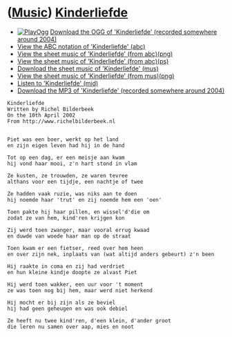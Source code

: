 # ([Music](Music.htm)) [Kinderliefde](SongKinderliefde.htm)

 * [![PlayOgg](http://static.fsf.org/playogg/Play_ogg_80x15.png "I support PlayOgg!")](http://playogg.org) [Download the OGG of 'Kinderliefde' (recorded somewhere around 2004)](CD03_11Kinderliefde.ogg)
 * [View the ABC notation of 'Kinderliefde' (abc)](Kinderliefde.abc)
 * [View the sheet music of 'Kinderliefde' (from abc)(png)](SongKinderliefde.png)
 * [View the sheet music of 'Kinderliefde' (from abc)(ps)](SongKinderliefde.ps)
 * [Download the sheet music of 'Kinderliefde' (mus)](SongKinderliefde.mus)
 * [View the sheet music of 'Kinderliefde' (from mus)(png)](SongKinderliefdeMus.png)
 * [Listen to 'Kinderliefde' (mid)](SongKinderliefde.mid)
 * [Download the MP3 of 'Kinderliefde' (recorded somewhere around 2004)](CD03_11Kinderliefde.mp3)

```
Kinderliefde
Written by Richel Bilderbeek
On the 10th April 2002
From http://www.richelbilderbeek.nl

 
Piet was een boer, werkt op het land 
en zijn eigen leven had hij in de hand 
 
Tot op een dag, er een meisje aan kwam 
hij vond haar mooi, z'n hart stond in vlam 
 
Ze kusten, ze trouwden, ze waren tevree 
althans voor een tijdje, een nachtje of twee 
 
Ze hadden vaak ruzie, was niks aan te doen 
hij noemde haar 'trut' en zij noemde hem een 'oen' 
 
Toen pakte hij haar pillen, en wissel'd'die om 
zodat ze van hem, kind'ren krijgen kon 
 
Zij werd toen zwanger, maar vooral errug kwaad 
en duwde van woede haar man op de straat 
 
Toen kwam er een fietser, reed over hem heen 
en over zijn nek, inplaats van (wat altijd anders gebeurt) z'n been 
 
Hij raakte in coma en zij had verdriet 
en hun kleine kindje doopte ze alvast Piet 
 
Hij werd toen wakker, een uur voor 't moment 
ze was toen nog bij hem, maar werd niet herkend 
 
Hij mocht er bij zijn als ze beviel 
hij had geen geheugen en was ook debiel 
 
Ze heeft nu twee kind'ren, d'een klein, d'ander groot 
die leren nu samen over aap, mies en noot 
```
